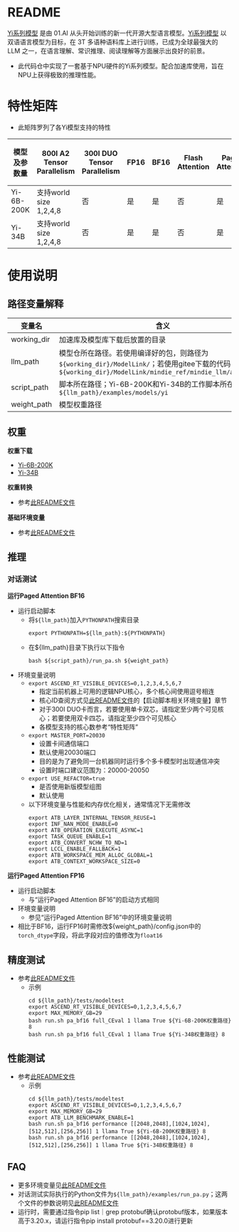 # README

[Yi系列模型](https://huggingface.co/01-ai) 是由 01.AI 从头开始训练的新一代开源大型语言模型。[Yi系列模型](https://huggingface.co/01-ai) 以双语语言模型为目标，在 3T 多语种语料库上进行训练，已成为全球最强大的 LLM 之一，在语言理解、常识推理、阅读理解等方面展示出良好的前景。

- 此代码仓中实现了一套基于NPU硬件的Yi系列模型。配合加速库使用，旨在NPU上获得极致的推理性能。

# 特性矩阵
- 此矩阵罗列了各Yi模型支持的特性

| 模型及参数量 | 800I A2 Tensor Parallelism | 300I DUO Tensor Parallelism | FP16 | BF16 | Flash Attention | Paged Attention | W8A8量化 | W8A16量化 | KV cache量化 | 稀疏量化 | MOE量化 | MindIE | TGI |
|-------------|-------------------------|-------------------------|------|------|-----------------|-----------------|---------|---------|--------------|----------|--------|--------|-----|
| Yi-6B-200K    | 支持world size 1,2,4,8   | 否     | 是   | 是   | 否              | 是              | 否       | 否       | 否           | 否       | 否     | 否     | 否  |
| Yi-34B    | 支持world size 1,2,4,8   | 否     | 是   | 是   | 否              | 是              | 否       | 否       | 否           | 否       | 否     | 否     | 否  |

# 使用说明

## 路径变量解释
| 变量名  | 含义                                             |
|--------|--------------------------------------------------|
| working_dir | 加速库及模型库下载后放置的目录                  |
| llm_path | 模型仓所在路径。若使用编译好的包，则路径为`${working_dir}/ModelLink/`；若使用gitee下载的代码，则路径为`${working_dir}/ModelLink/mindie_ref/mindie_llm/atb_models`    |
| script_path | 脚本所在路径；Yi-6B-200K和Yi-34B的工作脚本所在路径为`${llm_path}/examples/models/yi`                            |
| weight_path | 模型权重路径                            |

## 权重
**权重下载**

- [Yi-6B-200K](https://huggingface.co/01-ai/Yi-6B-200K)
- [Yi-34B](https://huggingface.co/01-ai/Yi-34B)

**权重转换**
- 参考[此README文件](../../README.md)

**基础环境变量**
- 参考[此README文件](../../../README.md)

## 推理

### 对话测试

**运行Paged Attention BF16**
- 运行启动脚本
  - 将`${llm_path}`加入`PYTHONPATH`搜索目录
    ```shell
    export PYTHONPATH=${llm_path}:${PYTHONPATH}
    ```
  - 在\${llm_path}目录下执行以下指令
    ```shell
    bash ${script_path}/run_pa.sh ${weight_path}
    ```
- 环境变量说明
  - `export ASCEND_RT_VISIBLE_DEVICES=0,1,2,3,4,5,6,7`
    - 指定当前机器上可用的逻辑NPU核心，多个核心间使用逗号相连
    - 核心ID查阅方式见[此README文件](../../README.md)的【启动脚本相关环境变量】章节
    - 对于300I DUO卡而言，若要使用单卡双芯，请指定至少两个可见核心；若要使用双卡四芯，请指定至少四个可见核心
    - 各模型支持的核心数参考“特性矩阵”
  - `export MASTER_PORT=20030`
    - 设置卡间通信端口
    - 默认使用20030端口
    - 目的是为了避免同一台机器同时运行多个多卡模型时出现通信冲突
    - 设置时端口建议范围为：20000-20050
  - `export USE_REFACTOR=true`
    - 是否使用新版模型组图
    - 默认使用
  - 以下环境变量与性能和内存优化相关，通常情况下无需修改
    ```shell
    export ATB_LAYER_INTERNAL_TENSOR_REUSE=1
    export INF_NAN_MODE_ENABLE=0
    export ATB_OPERATION_EXECUTE_ASYNC=1
    export TASK_QUEUE_ENABLE=1
    export ATB_CONVERT_NCHW_TO_ND=1
    export LCCL_ENABLE_FALLBACK=1
    export ATB_WORKSPACE_MEM_ALLOC_GLOBAL=1
    export ATB_CONTEXT_WORKSPACE_SIZE=0
    ```

**运行Paged Attention FP16**
- 运行启动脚本
  - 与“运行Paged Attention BF16”的启动方式相同
- 环境变量说明
  - 参见“运行Paged Attention BF16”中的环境变量说明
- 相比于BF16，运行FP16时需修改${weight_path}/config.json中的`torch_dtype`字段，将此字段对应的值修改为`float16`

## 精度测试
- 参考[此README文件](../../../tests/modeltest/README.md)
  - 示例
    ```shell
    cd ${llm_path}/tests/modeltest
    export ASCEND_RT_VISIBLE_DEVICES=0,1,2,3,4,5,6,7
    export MAX_MEMORY_GB=29
    bash run.sh pa_bf16 full_CEval 1 llama True ${Yi-6B-200K权重路径} 8
    bash run.sh pa_bf16 full_CEval 1 llama True ${Yi-34B权重路径} 8
    ```

## 性能测试
- 参考[此README文件](../../../tests/modeltest/README.md)
  - 示例
    ```shell
    cd ${llm_path}/tests/modeltest
    export ASCEND_RT_VISIBLE_DEVICES=0,1,2,3,4,5,6,7
    export MAX_MEMORY_GB=29
    export ATB_LLM_BENCHMARK_ENABLE=1
    bash run.sh pa_bf16 performance [[2048,2048],[1024,1024],[512,512],[256,256]] 1 llama True ${Yi-6B-200K权重路径} 8
    bash run.sh pa_bf16 performance [[2048,2048],[1024,1024],[512,512],[256,256]] 1 llama True ${Yi-34B权重路径} 8
    ```

## FAQ
- 更多环境变量见[此README文件](../../README.md)
- 对话测试实际执行的Python文件为`${llm_path}/examples/run_pa.py`；这两个文件的参数说明见[此README文件](../../README.md)
- 运行时，需要通过指令pip list｜grep protobuf确认protobuf版本，如果版本高于3.20.x，请运行指令pip install protobuf==3.20.0进行更新
